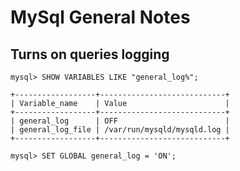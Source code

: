 # MySql General Notes

## Turns on queries logging

```
mysql> SHOW VARIABLES LIKE "general_log%";
```

```
+------------------+----------------------------+
| Variable_name    | Value                      |
+------------------+----------------------------+
| general_log      | OFF                        |
| general_log_file | /var/run/mysqld/mysqld.log |
+------------------+----------------------------+
```

```
mysql> SET GLOBAL general_log = 'ON';
```

